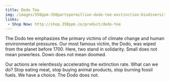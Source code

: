 ```yaml
---
title: Dodo Tee
img: /images/350ppm-350partspermillion-dodo-tee-exctinction-biodiversity-climate-change.jpg
links:
 - Shop Now: http://shop.350ppm.co/product/dodo-tee
---
```

The Dodo tee emphasizes the primary victims of climate change and human environmental pressures. Our most famous victim, the Dodo, was wiped from the planet before 1700. Here, two stand in solidarity. Small does not mean powerless. Down does not mean doomed.

Our actions are relentlessly accelerating the extinction rate. What can we do? Stop eating meat, stop buying animal products, stop burning fossil fuels. We have a choice. The Dodo does not.
